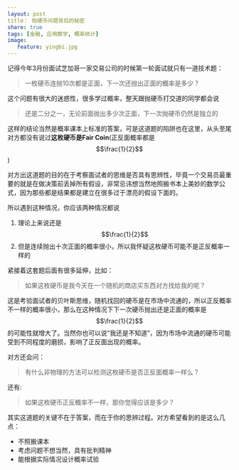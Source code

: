 ```yaml
---
layout: post
title： 抛硬币问题背后的秘密
share: true
tags: [金融, 应用数学, 概率统计]
image:
   feature: yingbi.jpg
---
```


记得今年3月份面试芝加哥一家交易公司的时候第一轮面试就只有一道技术题：

>一枚硬币连抛10次都是正面，下一次还抛出正面的概率是多少？

这个问题有很大的迷惑性，很多学过概率，整天跟抛硬币打交道的同学都会说

>还是二分之一，无论前面抛出多少次正面，下一次抛硬币仍然是独立的

这样的结论当然是概率课本上标准的答案，可是这道题的陷阱也在这里，从头至尾对方都没有说过**这枚硬币是Fair Coin**(正反面概率都是$$\frac{1}{2}$$)

对方出这道题的目的在于考察面试者的思维是否具有思辨性，毕竟一个交易员最重要的就是在做决策前丢掉所有假设，非常忌讳想当然地照搬书本上美妙的数学公式，因为那些都是结果都是建立在很多过于漂亮的假设下面的。

所以遇到这种情况，你应该两种情况都说

1.  理论上来说还是$$\frac{1}{2}$$
2.  但是连续抛出十次正面的概率很小，所以我怀疑这枚硬币可能不是正反概率一样的

紧接着这套题后面有很多延伸，比如：

>如果这枚硬币是我今天在一个随机的商店买东西对方找给我的呢？

这是考验面试者的贝叶斯思维，随机找回的硬币是在市场中流通的，所以正反概率不一样的概率很小，那么在这种情况下下一次硬币抛出还是正面的概率是$$\frac{1}{2}$$的可能性就增大了。当然你也可以说“我还是不知道”，因为市场中流通的硬币可能受到不同程度的磨损，影响了正反面出现的概率。

对方还会问：

>有什么非物理的方法可以检测这枚硬币是否正反面概率一样么？

还有:

>如果这枚硬币正反概率不一样，那你觉得应该是多少？

其实这道题的关键不在于答案，而在于你的思辨过程。对方希望看到的是这么几点：

*	不照搬课本
*	考虑问题不想当然，具有批判精神
*	能根据实际情况设计概率试验